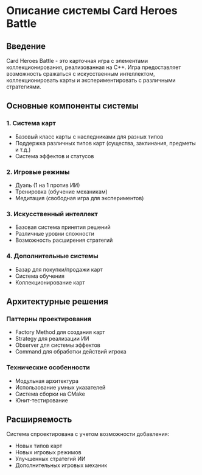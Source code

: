 # Описание системы Card Heroes Battle

## Введение
Card Heroes Battle - это карточная игра с элементами коллекционирования, реализованная на C++. Игра предоставляет возможность сражаться с искусственным интеллектом, коллекционировать карты и экспериментировать с различными стратегиями.

## Основные компоненты системы

### 1. Система карт
- Базовый класс карты с наследниками для разных типов
- Поддержка различных типов карт (существа, заклинания, предметы и т.д.)
- Система эффектов и статусов

### 2. Игровые режимы
- Дуэль (1 на 1 против ИИ)
- Тренировка (обучение механикам)
- Медитация (свободная игра для экспериментов)

### 3. Искусственный интеллект
- Базовая система принятия решений
- Различные уровни сложности
- Возможность расширения стратегий

### 4. Дополнительные системы
- Базар для покупки/продажи карт
- Система обучения
- Коллекционирование карт

## Архитектурные решения

### Паттерны проектирования
- Factory Method для создания карт
- Strategy для реализации ИИ
- Observer для системы эффектов
- Command для обработки действий игрока

### Технические особенности
- Модульная архитектура
- Использование умных указателей
- Система сборки на CMake
- Юнит-тестирование

## Расширяемость
Система спроектирована с учетом возможности добавления:
- Новых типов карт
- Новых игровых режимов
- Улучшенных стратегий ИИ
- Дополнительных игровых механик